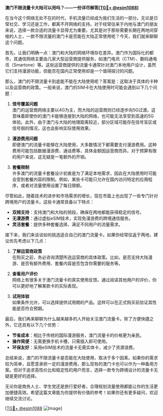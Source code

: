**澳门不限流量卡大陆可以用吗？——一份详尽解答[[TG💪+ @esim1088](https://t.me/s/esim1088)]**

在当今这个网络无处不在的时代，手机流量已经成为我们生活的一部分。无论是日常社交、学习还是工作，都离不开网络的支持。对于经常往来于内地与澳门的朋友来说，选择一款合适的流量卡显得尤为重要。尤其是对于那些需要长期在两地间穿梭的人士，一款不限流量的澳门卡是否能在大陆正常使用呢？今天，我们就来聊聊这个问题。

首先，让我们明确一点：澳门和大陆的网络环境存在差异。澳门作为国际化的都市，其通信网络主要由几家大型运营商提供服务，如澳门电讯（CTM）、数码通电讯（Smartone）等。这些运营商提供的流量卡通常针对澳门本地用户设计，虽然它们支持漫游功能，但能否在国内正常使用却是一个值得探讨的问题。

那么，澳门的不限流量卡到底能不能在大陆使用呢？答案是：这取决于具体的卡种以及运营商的政策。一般来说，澳门的SIM卡在大陆使用时可能会遇到以下几个问题：

1. **信号覆盖问题**  
   澳门的运营商网络主要以4G为主，而大陆的运营商则已经逐步向5G过渡。这意味着即使你的澳门卡能够连接到大陆的网络，也可能无法享受到高速的5G体验。此外，由于澳门与大陆的地理距离较近，部分区域可能存在信号盲区或信号弱的情况，这也会影响实际使用效果。

2. **漫游费用问题**  
   即便澳门的流量卡能够在大陆使用，大多数情况下都需要支付漫游费用。这种费用可能包括数据漫游费、通话费等，具体金额因运营商而异。对于预算有限的用户来说，这无疑是一笔额外的开销。

3. **套餐限制**  
   许多澳门的流量卡套餐设计初衷是为了满足本地需求，因此在大陆使用时可能会受到套餐内容的限制。例如，某些卡可能只允许在国内访问特定的应用程序，或者对流量使用设置了每日限额。

尽管如此，随着技术的进步和市场需求的增长，现在市面上也出现了一些专门针对跨境用户的流量卡。这些卡通常具备以下特点：

- **双频支持**：支持澳门和大陆的频段，确保在两地都能获得稳定的信号。
- **无漫游费**：通过虚拟eSIM技术，实现免漫游费的跨境通信服务。
- **灵活套餐**：提供多种套餐选择，满足不同用户的流量需求。

接下来，我们来谈谈如何挑选适合自己的澳门流量卡。如果你经常往返于两地，建议优先考虑以下几点：

1. **了解运营商政策**  
   在购买之前，务必咨询清楚所选运营商的具体政策。比如，是否支持大陆漫游、是否有额外费用、套餐内容是否包含你需要的服务等。

2. **查看用户评价**  
   网络上有很多关于澳门流量卡的真实使用反馈。通过阅读其他用户的评价，你可以更好地了解某款卡的实际表现。

3. **试用体验**  
   如果条件允许，可以选择提供试用期的产品。这样可以在正式购买前验证其性能是否符合预期。

最后，我们再来聊聊为什么越来越多的人开始关注澳门流量卡。除了方便快捷之外，它还具有以下几个优势：

- **节省成本**：相比于传统的国际漫游服务，澳门流量卡的价格更为亲民。
- **操作简便**：无需更换手机卡槽，只需插入即可使用。
- **环保友好**：采用eSIM技术的流量卡无需实体卡，减少了资源浪费。

总结来说，澳门的不限流量卡是否能在大陆使用，取决于多个因素。如果你的需求较为简单，且愿意承担一定的漫游费用，那么现有的澳门卡也可以作为一种备用方案。但对于追求高性价比和稳定性的用户而言，选择一款专为跨境设计的流量卡无疑是更好的选择。

无论你是商务人士、学生党还是旅行爱好者，合理规划流量使用都能让你的生活更加便捷高效。希望这篇文章能为你提供有价值的参考！如果你还有更多疑问，欢迎继续交流讨论。

[[TG💪+ @esim1088](https://t.me/s/esim1088) ![Image](https://i.postimg.cc/4NQfJmqS/Snipaste-2025-05-13-00-14-12.png)]